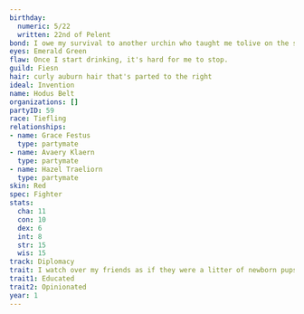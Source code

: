```yaml
---
birthday:
  numeric: 5/22
  written: 22nd of Pelent
bond: I owe my survival to another urchin who taught me tolive on the streets.
eyes: Emerald Green
flaw: Once I start drinking, it's hard for me to stop.
guild: Fiesn
hair: curly auburn hair that's parted to the right
ideal: Invention
name: Hodus Belt
organizations: []
partyID: 59
race: Tiefling
relationships:
- name: Grace Festus
  type: partymate
- name: Avaery Klaern
  type: partymate
- name: Hazel Traeliorn
  type: partymate
skin: Red
spec: Fighter
stats:
  cha: 11
  con: 10
  dex: 6
  int: 8
  str: 15
  wis: 15
track: Diplomacy
trait: I watch over my friends as if they were a litter of newborn pups.
trait1: Educated
trait2: Opinionated
year: 1
---
```

